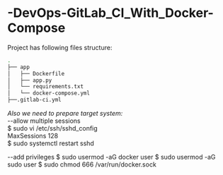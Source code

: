 # -DevOps-GitLab_CI_With_Docker-Compose
Project has following files structure:
```bash
.
├── app
│   ├── Dockerfile
│   ├── app.py
│   └── requirements.txt
│   └── docker-compose.yml
├──.gitlab-ci.yml
```

*Also we need to prepare target system:*  
--allow multiple sessions  
$ sudo vi /etc/ssh/sshd_config  
MaxSessions 128  
$ sudo systemctl restart sshd  

--add privileges
$ sudo usermod -aG docker user
$ sudo usermod -aG sudo user
$ sudo chmod 666 /var/run/docker.sock

